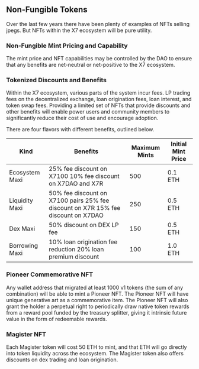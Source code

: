 ## Non-Fungible Tokens

Over the last few years there have been plenty of examples of NFTs selling jpegs. But NFTs within the X7 ecosystem will be pure utility.

### Non-Fungible Mint Pricing and Capability

The mint price and NFT capabilities may be controlled by the DAO to ensure that any benefits are net-neutral or net-positive to the X7 ecosystem.

### Tokenized Discounts and Benefits

Within the X7 ecosystem, various parts of the system incur fees. LP trading fees on the decentralized exchange, loan origination fees, loan interest, and token swap fees. Providing a limited set of NFTs that provide discounts and other benefits will enable power users and community members to significantly reduce their cost of use and encourage adoption.

There are four flavors with different benefits, outlined below.

| Kind           | Benefits                                                                          | Maximum Mints | Initial Mint Price |
| -------------- | --------------------------------------------------------------------------------- | ------------- | ------------------ |
| Ecosystem Maxi | 25% fee discount on X7100 10% fee discount on X7DAO and X7R                       | 500           | 0.1 ETH            |
| Liquidity Maxi | 50% fee discount on X7100 pairs 25% fee discount on X7R 15% fee discount on X7DAO | 250           | 0.5 ETH            |
| Dex Maxi       | 50% discount on DEX LP fee                                                        | 150           | 0.5 ETH            |
| Borrowing Maxi | 10% loan origination fee reduction 20% loan premium discount                      | 100           | 1.0 ETH            |

### Pioneer Commemorative NFT

Any wallet address that migrated at least 1000 v1 tokens (the sum of any combination) will be able to mint a Pioneer NFT. The Pioneer NFT will have unique generative art as a commemorative item. The Pioneer NFT will also grant the holder a perpetual right to periodically draw native token rewards from a reward pool funded by the treasury splitter, giving it intrinsic future value in the form of redeemable rewards.

### Magister NFT

Each Magister token will cost 50 ETH to mint, and that ETH will go directly into token liquidity across the ecosystem. The Magister token also offers discounts on dex trading and loan origination.
